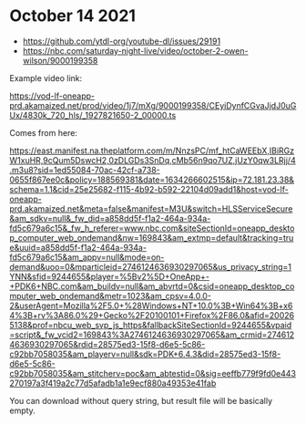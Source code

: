 # October 14 2021

- https://github.com/ytdl-org/youtube-dl/issues/29191
- https://nbc.com/saturday-night-live/video/october-2-owen-wilson/9000199358

Example video link:

<https://vod-lf-oneapp-prd.akamaized.net/prod/video/1j7/mXg/9000199358/CEyiDynfCGvaJjdJ0uGUx/4830k_720_hls/_1927821650-2_00000.ts>

Comes from here:

<https://east.manifest.na.theplatform.com/m/NnzsPC/mf_htCaWEEbX,IBiRGzW1xuHR,9cQum5DswcH2,0zDLGDs3SnDq,cMb56n9qo7UZ,jUzY0qw3LRjj/4.m3u8?sid=1ed55084-70ac-42cf-a738-0655f867ee0c&policy=188569381&date=1634266602515&ip=72.181.23.38&schema=1.1&cid=25e25682-f115-4b92-b592-22104d09add1&host=vod-lf-oneapp-prd.akamaized.net&meta=false&manifest=M3U&switch=HLSServiceSecure&am_sdkv=null&_fw_did=a858dd5f-f1a2-464a-934a-fd5c679a6c15&_fw_h_referer=www.nbc.com&siteSectionId=oneapp_desktop_computer_web_ondemand&nw=169843&am_extmp=default&tracking=true&uuid=a858dd5f-f1a2-464a-934a-fd5c679a6c15&am_appv=null&mode=on-demand&uoo=0&mparticleid=2746124636930297065&us_privacy_string=1YNN&sfid=9244655&player=%5Bv2%5D+OneApp+-+PDK6+NBC.com&am_buildv=null&am_abvrtd=0&csid=oneapp_desktop_computer_web_ondemand&metr=1023&am_cpsv=4.0.0-2&userAgent=Mozilla%2F5.0+%28Windows+NT+10.0%3B+Win64%3B+x64%3B+rv%3A86.0%29+Gecko%2F20100101+Firefox%2F86.0&afid=200265138&prof=nbcu_web_svp_js_https&fallbackSiteSectionId=9244655&vpaid=script&_fw_vcid2=169843%3A2746124636930297065&am_crmid=2746124636930297065&rdid=28575ed3-15f8-d6e5-5c86-c92bb7058035&am_playerv=null&sdk=PDK+6.4.3&did=28575ed3-15f8-d6e5-5c86-c92bb7058035&am_stitcherv=poc&am_abtestid=0&sig=eeffb779f9fd0e443270197a3f419a2c77d5afadb1a1e9ecf880a49353e41fab>

You can download without query string, but result file will be basically empty.
